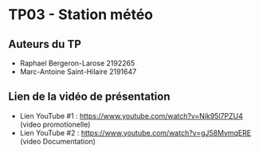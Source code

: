 # TP03 - Station météo

## Auteurs du TP

- Raphael Bergeron-Larose 2192265
- Marc-Antoine Saint-Hilaire 2191647 

## Lien de la vidéo de présentation

- Lien YouTube #1 : https://www.youtube.com/watch?v=Nik95l7PZU4 (video promotionelle)
- Lien YouTube #2 : https://www.youtube.com/watch?v=gJ58MvmqERE (video Documentation)
